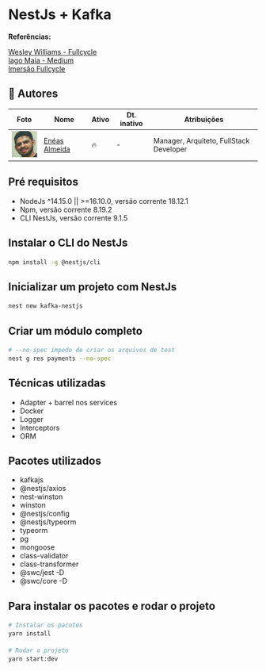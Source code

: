 # NestJs + Kafka

**Referências:**

[Wesley Williams - Fullcycle](https://github.com/codeedu/nest-kafka/tree/master/apache-kafka)<br />
[Iago Maia - Medium](https://medium.com/@iago.maiasilva/construindo-uma-api-com-nestjs-postgresql-e-docker-parte-1-criando-nosso-primeiro-endpoint-248d4b8ecc9c)<br />
[Imersão Fullcycle](https://github.com/codeedu/live-imersao-fullcycle8-nestjs-clean-architecture)

## 👤 Autores

| Foto                                      | Nome                                        | Ativo | Dt. inativo | Atribuições                             |
| ----------------------------------------- | ------------------------------------------- | ----- | ----------- | --------------------------------------- |
| ![Enéas](./media/images/venzel-thumb.png) | [Enéas Almeida](https://github.com/venzel/) | 🔥    | -           | Manager, Arquiteto, FullStack Developer |

## Pré requisitos

-   NodeJs ^14.15.0 || >=16.10.0, versão corrente 18.12.1
-   Npm, versão corrente 8.19.2
-   CLI NestJs, versão corrente 9.1.5

## Instalar o CLI do NestJs

```bash
npm install -g @nestjs/cli
```

## Inicializar um projeto com NestJs

```bash
nest new kafka-nestjs
```

## Criar um módulo completo

```bash
# --no-spec impede de criar os arquivos de test
nest g res payments --no-spec
```

## Técnicas utilizadas

-   Adapter + barrel nos services
-   Docker
-   Logger
-   Interceptors
-   ORM

## Pacotes utilizados

-   kafkajs
-   @nestjs/axios
-   nest-winston
-   winston
-   @nestjs/config
-   @nestjs/typeorm
-   typeorm
-   pg
-   mongoose
-   class-validator
-   class-transformer
-   @swc/jest -D
-   @swc/core -D

## Para instalar os pacotes e rodar o projeto

```bash
# Instalar os pacotes
yarn install

# Rodar o projeto
yarn start:dev
```
